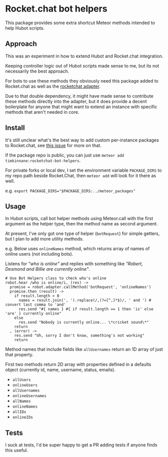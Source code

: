 # Rocket.chat bot helpers

This package provides some extra shortcut Meteor methods intended to help Hubot scripts.

## Approach

This was an experiment in how to extend Hubot and Rocket.chat integration.

Keeping controller logic out of Hubot scripts made sense to me, but its not necessarily the best approach.

For bots to use these methods they obviously need this package added to Rocket.chat as well as the [rocketchat adapter](https://github.com/RocketChat/hubot-rocketchat).

Due to that double dependency, it might have made sense to contribute these methods directly into the adapter, but it does provide a decent boilerplate for anyone that might want to extend an instance with specific methods that aren't needed in core.

## Install

It's still unclear what's the best way to add custom per-instance packages to Rocket.chat, see [this issue](https://github.com/RocketChat/Rocket.Chat/issues/1859) for more on that.

If the package repo is public, you can just use `meteor add timkinnane:rocketchat-bot-helpers`.

For private forks or local dev, I set the environment variable `PACKAGE_DIRS` to my repo path beside Rocket.Chat, then `meteor add` will look for it there as well.

e.g. `export PACKAGE_DIRS="$PACKAGE_DIRS:../meteor_packages"`

## Usage

In Hubot scripts, call bot helper methods using Meteor.call with the first argument as the helper type, then the method name as second argument.

At present, I've only got one type of helper (`botRequest`) for simple getters, but I plan to add more utility methods.

e.g. Below uses `onlineNames` method, which returns array of names of online users (not including bots).

Listens for *"who is online"* and replies with something like *"Robert, Desmond and Billie are currently online"*.

```
# Use Bot Helpers class to check who's online
robot.hear /who is online/i, (res) ->
  promise = robot.adapter.callMethod('botRequest', 'onlineNames')
  promise.then (result) ->
    if result.length > 0
      names = result.join(', ').replace(/,(?=[^,]*$)/, ' and ') # convert last comma to 'and'
      res.send "#{ names } #{ if result.length == 1 then 'is' else 'are' } currently online"
    else
      res.send "Nobody is currently online... \*cricket sound\*"
    return
  , (error) ->
    res.send "Uh, sorry I don't know, something's not working"
    return
```

Method names that include fields like `allUsernames` return an 1D array of just that property.

First two methods return 2D array with properties defined in a defaults object (currently id, name, username, status, emails).

- `allUsers`
- `onlineUsers`
- `allUsernames`
- `onlineUsernames`
- `allNames`
- `onlineNames`
- `allIDs`
- `onlineIDs`

## Tests

I suck at tests, I'd be super happy to get a PR adding tests if anyone finds this useful.
